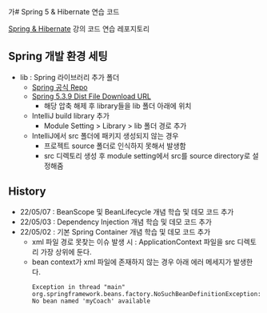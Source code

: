 가# Spring 5 & Hibernate 연습 코드

[Spring & Hibernate](https://www.udemy.com/course/spring-hibernate-tutorial/) 강의 코드 연습 레포지토리

## Spring 개발 환경 세팅
- lib : Spring 라이브러리 추가 폴더
  - [Spring 공식 Repo](https://repo.spring.io/ui/repos/tree/General/)
  - [Spring 5.3.9 Dist File Download URL](https://repo.spring.io/artifactory/libs-release/org/springframework/spring/5.3.9/spring-5.3.9-dist.zip)
    - 해당 압축 해제 후 library들을 lib 폴더 아래에 위치
  - IntelliJ build library 추가
    - Module Setting > Library > lib 폴더 경로 추가
  - IntelliJ에서 src 폴더에 패키지 생성되지 않는 경우
    - 프로젝트 source 폴더로 인식하지 못해서 발생함
    - src 디렉토리 생성 후 module setting에서 src를 source directory로 설정해줌

## History
- 22/05/07 : BeanScope 및 BeanLifecycle 개념 학습 및 데모 코드 추가
- 22/05/03 : Dependency Injection 개념 학습 및 데모 코드 추가
- 22/05/02 : 기본 Spring Container 개념 학습 및 데모 코드 추가
  - xml 파일 경로 못찾는 이슈 발생 시 : ApplicationContext 파일을 src 디렉토리 가장 상위에 둔다.
  - bean context가 xml 파일에 존재하지 않는 경우 아래 에러 메세지가 발생한다.
    ```text
    Exception in thread "main" org.springframework.beans.factory.NoSuchBeanDefinitionException: No bean named 'myCoach' available
    ```